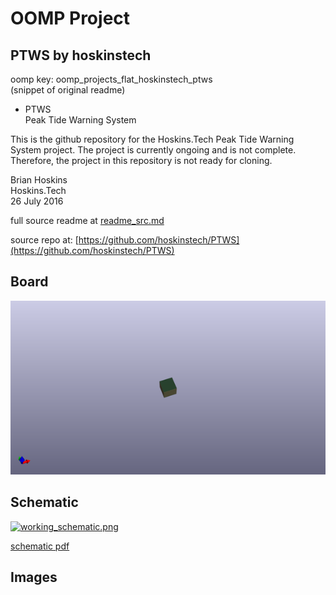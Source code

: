 # OOMP Project  
## PTWS  by hoskinstech  
  
oomp key: oomp_projects_flat_hoskinstech_ptws  
(snippet of original readme)  
  
- PTWS  
Peak Tide Warning System  
  
This is the github repository for the Hoskins.Tech Peak Tide Warning System project.  The project is currently ongoing and is not complete.  Therefore, the project in this repository is not ready for cloning.  
  
Brian Hoskins  
Hoskins.Tech  
26 July 2016  
  
  full source readme at [readme_src.md](readme_src.md)  
  
source repo at: [https://github.com/hoskinstech/PTWS](https://github.com/hoskinstech/PTWS)  
## Board  
  
[![working_3d.png](working_3d_600.png)](working_3d.png)  
## Schematic  
  
[![working_schematic.png](working_schematic_600.png)](working_schematic.png)  
  
[schematic pdf](working_schematic.pdf)  
## Images  
